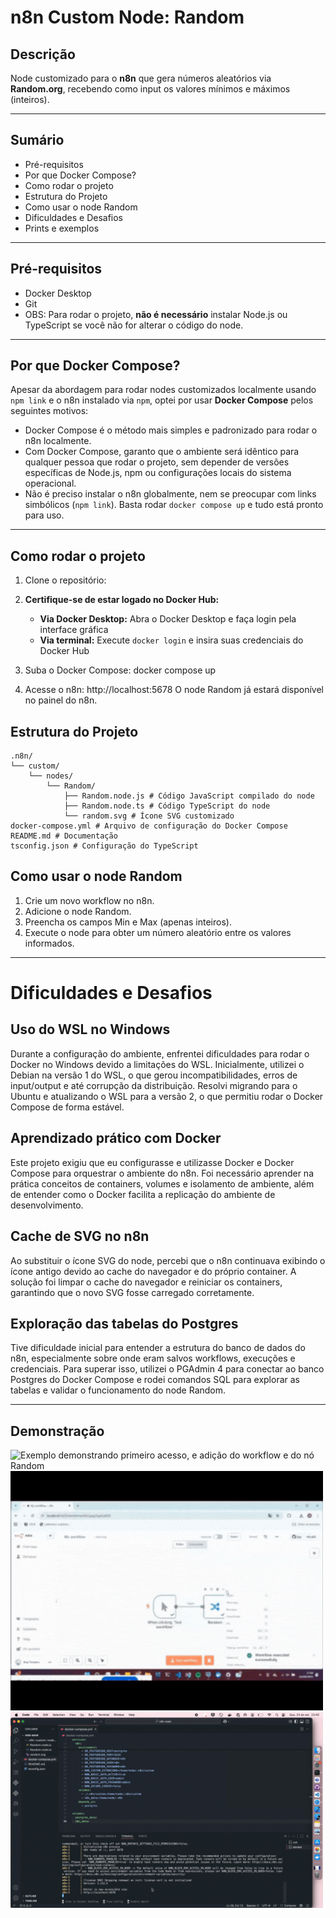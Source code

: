 # n8n Custom Node: Random

## Descrição
Node customizado para o **n8n** que gera números aleatórios via **Random.org**, recebendo como input os valores mínimos e máximos (inteiros).

---

## Sumário
- Pré-requisitos  
- Por que Docker Compose?  
- Como rodar o projeto  
- Estrutura do Projeto  
- Como usar o node Random  
- Dificuldades e Desafios 
- Prints e exemplos  

---

## Pré-requisitos
- Docker Desktop 
- Git 
- OBS: Para rodar o projeto, **não é necessário** instalar Node.js ou TypeScript se você não for alterar o código do node. 

---

## Por que Docker Compose?

Apesar da abordagem para rodar nodes customizados localmente usando `npm link` e o n8n instalado via `npm`, optei por usar **Docker Compose** pelos seguintes motivos:

- Docker Compose é o método mais simples e padronizado para rodar o n8n localmente.
- Com Docker Compose, garanto que o ambiente será idêntico para qualquer pessoa que rodar o projeto, sem depender de versões específicas de Node.js, npm ou configurações locais do sistema operacional.  
- Não é preciso instalar o n8n globalmente, nem se preocupar com links simbólicos (`npm link`). Basta rodar `docker compose up` e tudo está pronto para uso.  

---

## Como rodar o projeto
1. Clone o repositório:

2. **Certifique-se de estar logado no Docker Hub:**
   - **Via Docker Desktop:** Abra o Docker Desktop e faça login pela interface gráfica
   - **Via terminal:** Execute `docker login` e insira suas credenciais do Docker Hub

3. Suba o Docker Compose:
docker compose up

3. Acesse o n8n: http://localhost:5678
O node Random já estará disponível no painel do n8n.

## Estrutura do Projeto
```
.n8n/
└── custom/
    └── nodes/
        └── Random/
            ├── Random.node.js # Código JavaScript compilado do node
            ├── Random.node.ts # Código TypeScript do node
            └── random.svg # Ícone SVG customizado
docker-compose.yml # Arquivo de configuração do Docker Compose
README.md # Documentação
tsconfig.json # Configuração do TypeScript
```


## Como usar o node Random
1. Crie um novo workflow no n8n.
2. Adicione o node Random.
3. Preencha os campos Min e Max (apenas inteiros).
4. Execute o node para obter um número aleatório entre os valores informados.

---

# Dificuldades e Desafios

## Uso do WSL no Windows
Durante a configuração do ambiente, enfrentei dificuldades para rodar o Docker no Windows devido a limitações do WSL. Inicialmente, utilizei o Debian na versão 1 do WSL, o que gerou incompatibilidades, erros de input/output e até corrupção da distribuição. Resolvi migrando para o Ubuntu e atualizando o WSL para a versão 2, o que permitiu rodar o Docker Compose de forma estável.

## Aprendizado prático com Docker
Este projeto exigiu que eu configurasse e utilizasse Docker e Docker Compose para orquestrar o ambiente do n8n. Foi necessário aprender na prática conceitos de containers, volumes e isolamento de ambiente, além de entender como o Docker facilita a replicação do ambiente de desenvolvimento.

## Cache de SVG no n8n
Ao substituir o ícone SVG do node, percebi que o n8n continuava exibindo o ícone antigo devido ao cache do navegador e do próprio container. A solução foi limpar o cache do navegador e reiniciar os containers, garantindo que o novo SVG fosse carregado corretamente.

## Exploração das tabelas do Postgres
Tive dificuldade inicial para entender a estrutura do banco de dados do n8n, especialmente sobre onde eram salvos workflows, execuções e credenciais. Para superar isso, utilizei o PGAdmin 4 para conectar ao banco Postgres do Docker Compose e rodei comandos SQL para explorar as tabelas e validar o funcionamento do node Random.

---

## Demonstração
<img src="gifs/gif3.mp4.gif" alt="Exemplo demonstrando primeiro acesso, e adição do workflow e do nó Random" width="500" />

<img src="gifs/gif1.mp4.gif" alt="Demonstração 1 1" width="500" />

<img src="gifs/gif2.mp4.gif" alt="Demonstração 2" width="500" />


